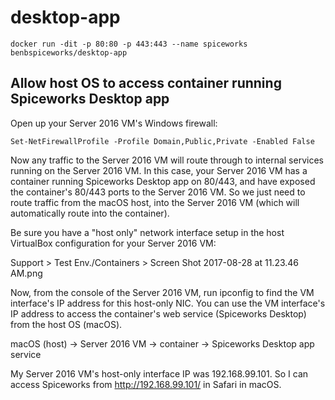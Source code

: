 # desktop-app

`docker run -dit -p 80:80 -p 443:443 --name spiceworks benbspiceworks/desktop-app`

## Allow host OS to access container running Spiceworks Desktop app

Open up your Server 2016 VM's Windows firewall:

`Set-NetFirewallProfile -Profile Domain,Public,Private -Enabled False`

Now any traffic to the Server 2016 VM will route through to internal services running on the Server 2016 VM. In this case, your Server 2016 VM has a container running Spiceworks Desktop app on 80/443, and have exposed the container's 80/443 ports to the Server 2016 VM. So we just need to route traffic from the macOS host, into the Server 2016 VM (which will automatically route into the container).

Be sure you have a "host only" network interface setup in the host VirtualBox configuration for your Server 2016 VM:

Support > Test Env./Containers > Screen Shot 2017-08-28 at 11.23.46 AM.png

Now, from the console of the Server 2016 VM, run ipconfig to find the VM interface's IP address for this host-only NIC.
You can use the VM interface's IP address to access the container's web service (Spiceworks Desktop) from the host OS (macOS).

macOS (host) → Server 2016 VM → container → Spiceworks Desktop app service

My Server 2016 VM's host-only interface IP was 192.168.99.101. So I can access Spiceworks from http://192.168.99.101/ in Safari in macOS.

